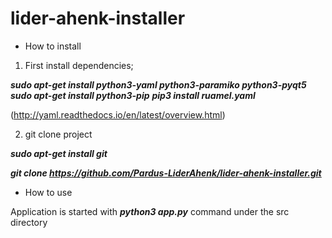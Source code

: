 # lider-ahenk-installer

* How to install

1) First install dependencies;

***sudo apt-get install python3-yaml python3-paramiko python3-pyqt5***
***sudo apt-get install python3-pip***
***pip3 install ruamel.yaml***

(http://yaml.readthedocs.io/en/latest/overview.html)

2) git clone project

***sudo apt-get install git***

***git clone https://github.com/Pardus-LiderAhenk/lider-ahenk-installer.git***

* How to use

Application is started with ***python3 app.py*** command under the src directory
